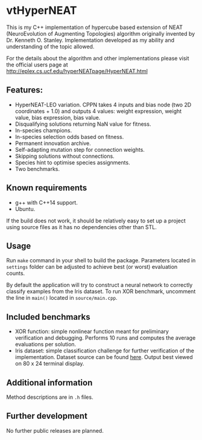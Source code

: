 # vtHyperNEAT

This is my C++ implementation of hypercube based extension of
NEAT (NeuroEvolution of Augmenting Topologies) algorithm
originally invented by Dr. Kenneth O. Stanley. Implementation
developed as my ability and understanding of the topic allowed.

For the details about the algorithm and other implementations
please visit the official users page at
http://eplex.cs.ucf.edu/hyperNEATpage/HyperNEAT.html

## Features:

* HyperNEAT-LEO variation. CPPN takes 4 inputs and bias node (two
2D coordinates + 1.0) and outputs 4 values: weight expression,
weight value, bias expression, bias value.
* Disqualifying solutions returning NaN value for fitness.
* In-species champions.
* In-species selection odds based on fitness.
* Permanent innovation archive.
* Self-adapting mutation step for connection weights.
* Skipping solutions without connections.
* Species hint to optimise species assignments.
* Two benchmarks.

## Known requirements

* g++ with C++14 support.
* Ubuntu.

If the build does not work, it should be relatively easy to
set up a project using source files as it has no dependencies
other than STL.

## Usage

Run `make` command in your shell to build the package. Parameters
located in `settings` folder can be adjusted to achieve best (or
worst) evaluation counts.

By default the application will try to construct a neural network
to correctly classify examples from the Iris dataset. To run XOR
benchmark, uncomment the line in `main()` located in
`source/main.cpp`.

## Included benchmarks

* XOR function: simple nonlinear function meant for preliminary
verification and debugging. Performs 10 runs and computes the
average evaluations per solution.
* Iris dataset: simple classification challenge for further
verification of the implementation. Dataset source can be found
[here](https://archive.ics.uci.edu/ml/datasets/Iris). Output best
viewed on 80 x 24 terminal display.

## Additional information

Method descriptions are in `.h` files.

## Further development

No further public releases are planned.
